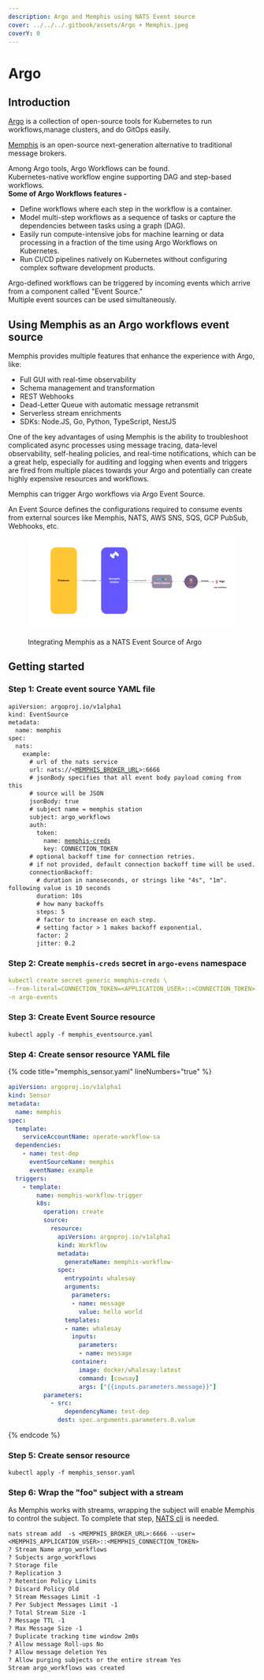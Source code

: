 ```yaml
---
description: Argo and Memphis using NATS Event source
cover: ../../../.gitbook/assets/Argo + Memphis.jpeg
coverY: 0
---
```


# Argo

## Introduction

[Argo](https://argoproj.github.io/) is a collection of open-source tools for Kubernetes to run workflows,manage clusters, and do GitOps easily.&#x20;

[Memphis](https://memphis.dev) is an open-source next-generation alternative to traditional message brokers.

Among Argo tools, Argo Workflows can be found.\
Kubernetes-native workflow engine supporting DAG and step-based workflows.\
**Some of Argo Workflows features -**&#x20;

* Define workflows where each step in the workflow is a container.
* Model multi-step workflows as a sequence of tasks or capture the dependencies between tasks using a graph (DAG).
* Easily run compute-intensive jobs for machine learning or data processing in a fraction of the time using Argo Workflows on Kubernetes.
* Run CI/CD pipelines natively on Kubernetes without configuring complex software development products.

Argo-defined workflows can be triggered by incoming events which arrive from a component called "Event Source." \
Multiple event sources can be used simultaneously.

## Using Memphis as an Argo workflows event source

Memphis provides multiple features that enhance the experience with Argo, like:

* Full GUI with real-time observability
* Schema management and transformation
* REST Webhooks
* Dead-Letter Queue with automatic message retransmit
* Serverless stream enrichments
* SDKs: Node.JS, Go, Python, TypeScript, NestJS

One of the key advantages of using Memphis is the ability to troubleshoot complicated async processes using message tracing, data-level observability, self-healing policies, and real-time notifications, which can be a great help, especially for auditing and logging when events and triggers are fired from multiple places towards your Argo and potentially can create highly expensive resources and workflows.

Memphis can trigger Argo workflows via Argo Event Source.

An Event Source defines the configurations required to consume events from external sources like Memphis, NATS, AWS SNS, SQS, GCP PubSub, Webhooks, etc.

<figure><img src="../../../.gitbook/assets/argo and memphis.jpeg" alt=""><figcaption><p>Integrating Memphis as a NATS Event Source of Argo</p></figcaption></figure>

## Getting started

### Step 1: Create event source YAML file

<pre class="language-yaml" data-title="memphis_eventsource.yaml" data-line-numbers><code class="lang-yaml">apiVersion: argoproj.io/v1alpha1
kind: EventSource
metadata:
  name: memphis
spec:
  nats:
    example:
      # url of the nats service
      url: nats://&#x3C;<a data-footnote-ref href="#user-content-fn-1">MEMPHIS_BROKER_URL</a>>:6666
      # jsonBody specifies that all event body payload coming from this
      # source will be JSON
      jsonBody: true
      # subject name = memphis station
      subject: argo_workflows
      auth:
        token:
          name: <a data-footnote-ref href="#user-content-fn-2">memphis-creds</a>
          key: CONNECTION_TOKEN
      # optional backoff time for connection retries.
      # if not provided, default connection backoff time will be used.
      connectionBackoff:
        # duration in nanoseconds, or strings like "4s", "1m". following value is 10 seconds
        duration: 10s
        # how many backoffs
        steps: 5
        # factor to increase on each step.
        # setting factor > 1 makes backoff exponential.
        factor: 2
        jitter: 0.2
</code></pre>

### Step 2:  Create `memphis-creds` secret in `argo-evens` namespace

```yaml
kubectl create secret generic memphis-creds \
--from-literal=CONNECTION_TOKEN=<APPLICATION_USER>::<CONNECTION_TOKEN> \
-n argo-events
```

### Step 3: Create Event Source resource

```
kubectl apply -f memphis_eventsource.yaml
```

### Step 4: Create sensor resource YAML file

{% code title="memphis_sensor.yaml" lineNumbers="true" %}
```yaml
apiVersion: argoproj.io/v1alpha1
kind: Sensor
metadata:
  name: memphis
spec:
  template:
    serviceAccountName: operate-workflow-sa
  dependencies:
    - name: test-dep
      eventSourceName: memphis
      eventName: example
  triggers:
    - template:
        name: memphis-workflow-trigger
        k8s:
          operation: create
          source:
            resource:
              apiVersion: argoproj.io/v1alpha1
              kind: Workflow
              metadata:
                generateName: memphis-workflow-
              spec:
                entrypoint: whalesay
                arguments:
                  parameters:
                  - name: message
                    value: hello world
                templates:
                - name: whalesay
                  inputs:
                    parameters:
                    - name: message
                  container:
                    image: docker/whalesay:latest
                    command: [cowsay]
                    args: ["{{inputs.parameters.message}}"]
          parameters:
            - src:
                dependencyName: test-dep
              dest: spec.arguments.parameters.0.value
```
{% endcode %}

### Step 5: Create sensor resource

```
kubectl apply -f memphis_sensor.yaml
```

### Step 6: Wrap the "foo" subject with a stream

As Memphis works with streams, wrapping the subject will enable Memphis to control the subject. To complete that step, [NATS cli](https://github.com/nats-io/natscli) is needed.

```markup
nats stream add  -s <MEMPHIS_BROKER_URL>:6666 --user=<MEMPHIS_APPLICATION_USER>::<MEMPHIS_CONNECTION_TOKEN> 
? Stream Name argo_workflows
? Subjects argo_workflows
? Storage file
? Replication 3
? Retention Policy Limits
? Discard Policy Old
? Stream Messages Limit -1
? Per Subject Messages Limit -1
? Total Stream Size -1
? Message TTL -1
? Max Message Size -1
? Duplicate tracking time window 2m0s
? Allow message Roll-ups No
? Allow message deletion Yes
? Allow purging subjects or the entire stream Yes
Stream argo_workflows was created
```

[^1]: 

[^2]: A secret that will be created in step 2
